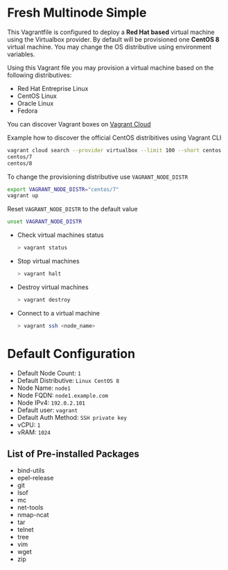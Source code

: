 Fresh Multinode Simple
======================

This Vagrantfile is configured to deploy a **Red Hat based** virtual machine using the Virtualbox provider. By default will be provisioned one **CentOS 8** virtual machine. You may change the OS distributive using environment variables.

Using this Vagrant file you may provision a virtual machine based on the following distributives:
  * Red Hat Entreprise Linux
  * CentOS Linux
  * Oracle Linux
  * Fedora

You can discover Vagrant boxes on [Vagrant Cloud](https://app.vagrantup.com/boxes/search)

Example how to discover the official CentOS distribitives using Vagrant CLI

```bash
vagrant cloud search --provider virtualbox --limit 100 --short centos | grep "centos/[0-9]"
centos/7
centos/8
```

To change the provisioning distributive use `VAGRANT_NODE_DISTR`

```bash
export VAGRANT_NODE_DISTR="centos/7"
vagrant up
```

Reset `VAGRANT_NODE_DISTR` to the default value

```bash
unset VAGRANT_NODE_DISTR
```
* Check virtual machines status

  ```bash
  > vagrant status
  ```

* Stop virtual machines

  ```bash
  > vagrant halt
  ```

* Destroy virtual machines

  ```bash
  > vagrant destroy
  ```

* Connect to a virtual machine

  ```bash
  > vagrant ssh <node_name>
  ```

# Default Configuration

* Default Node Count: `1`
* Default Distributive: `Linux CentOS 8`
* Node Name: `node1`
* Node FQDN: `node1.example.com`
* Node IPv4: `192.0.2.101`
* Default user: `vagrant`
* Default Auth Method: `SSH private key`
* vCPU: `1`
* vRAM: `1024`

## List of Pre-installed Packages

* bind-utils
* epel-release
* git
* lsof
* mc
* net-tools
* nmap-ncat
* tar
* telnet
* tree
* vim
* wget
* zip
